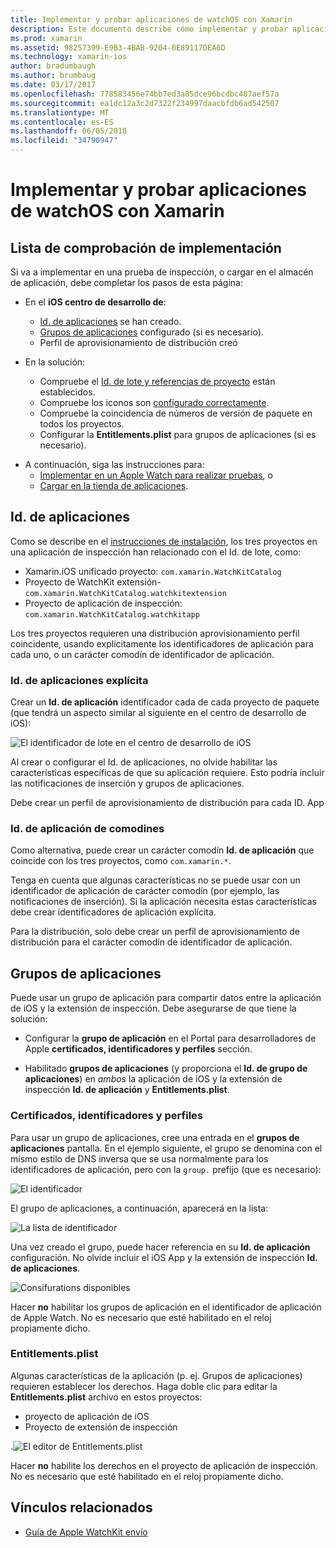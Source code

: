 ```yaml
---
title: Implementar y probar aplicaciones de watchOS con Xamarin
description: Este documento describe cómo implementar y probar aplicaciones de watchOS compiladas con Xamarin. Proporciona una lista de comprobación de implementación, se describen explícita y la aplicación de comodín identificadores y echa un vistazo a los grupos de aplicaciones.
ms.prod: xamarin
ms.assetid: 98257399-E9B3-4BAB-9204-0E89117DEA6D
ms.technology: xamarin-ios
author: bradumbaugh
ms.author: brumbaug
ms.date: 03/17/2017
ms.openlocfilehash: 778583456e74bb7ed3a85dce96bcdbc487aef57a
ms.sourcegitcommit: ea1dc12a3c2d7322f234997daacbfdb6ad542507
ms.translationtype: MT
ms.contentlocale: es-ES
ms.lasthandoff: 06/05/2018
ms.locfileid: "34790947"
---
```

# <a name="deploying-and-testing-watchos-apps-with-xamarin"></a>Implementar y probar aplicaciones de watchOS con Xamarin

## <a name="deployment-checklist"></a>Lista de comprobación de implementación

Si va a implementar en una prueba de inspección, o cargar en el almacén de aplicación, debe completar los pasos de esta página:

- En el **iOS centro de desarrollo de**:
  - [Id. de aplicaciones](#App_IDs) se han creado.
  - [Grupos de aplicaciones](#App_Groups) configurado (si es necesario).
  - Perfil de aprovisionamiento de distribución creó

- En la solución:

  - Compruebe el [Id. de lote y referencias de proyecto](~/ios/watchos/get-started/installation.md) están establecidos.
  - Compruebe los iconos son [configurado correctamente](~/ios/watchos/app-fundamentals/icons.md).
  - Compruebe la coincidencia de números de versión de paquete en todos los proyectos.
  - Configurar la **Entitlements.plist** para grupos de aplicaciones (si es necesario).

* A continuación, siga las instrucciones para:
  - [Implementar en un Apple Watch para realizar pruebas](~/ios/watchos/deploy-test/device.md), o
  - [Cargar en la tienda de aplicaciones](~/ios/watchos/deploy-test/appstore.md).

<a name="App_IDs"/>

## <a name="app-ids"></a>Id. de aplicaciones

Como se describe en el [instrucciones de instalación](~/ios/watchos/get-started/installation.md), los tres proyectos en una aplicación de inspección han relacionado con el Id. de lote, como:

- Xamarin.iOS unificado proyecto: `com.xamarin.WatchKitCatalog`
- Proyecto de WatchKit extensión- `com.xamarin.WatchKitCatalog.watchkitextension`
- Proyecto de aplicación de inspección: `com.xamarin.WatchKitCatalog.watchkitapp`

Los tres proyectos requieren una distribución aprovisionamiento perfil coincidente, usando explícitamente los identificadores de aplicación para cada uno, o un carácter comodín de identificador de aplicación.

### <a name="explicit-app-ids"></a>Id. de aplicaciones explícita

Crear un **Id. de aplicación** identificador cada de cada proyecto de paquete (que tendrá un aspecto similar al siguiente en el centro de desarrollo de iOS):

![El identificador de lote en el centro de desarrollo de iOS](images/appids-specific-sml.png)

Al crear o configurar el Id. de aplicaciones, no olvide habilitar las características específicas de que su aplicación requiere. Esto podría incluir las notificaciones de inserción y grupos de aplicaciones.

Debe crear un perfil de aprovisionamiento de distribución para cada ID. App

### <a name="wildcard-app-id"></a>Id. de aplicación de comodines

Como alternativa, puede crear un carácter comodín **Id. de aplicación** que coincide con los tres proyectos, como `com.xamarin.*`.

Tenga en cuenta que algunas características no se puede usar con un identificador de aplicación de carácter comodín (por ejemplo, las notificaciones de inserción). Si la aplicación necesita estas características debe crear identificadores de aplicación explícita.

Para la distribución, solo debe crear un perfil de aprovisionamiento de distribución para el carácter comodín de identificador de aplicación.

<a name="App_Groups" />

## <a name="app-groups"></a>Grupos de aplicaciones

Puede usar un grupo de aplicación para compartir datos entre la aplicación de iOS y la extensión de inspección. Debe asegurarse de que tiene la solución:

- Configurar la **grupo de aplicación** en el Portal para desarrolladores de Apple **certificados, identificadores y perfiles** sección.

- Habilitado **grupos de aplicaciones** (y proporciona el **Id. de grupo de aplicaciones**) en *ambos* la aplicación de iOS y la extensión de inspección **Id. de aplicación** y  **Entitlements.plist**.

### <a name="certificates-identifiers--profiles"></a>Certificados, identificadores y perfiles

Para usar un grupo de aplicaciones, cree una entrada en el **grupos de aplicaciones** pantalla. En el ejemplo siguiente, el grupo se denomina con el mismo estilo de DNS inversa que se usa normalmente para los identificadores de aplicación, pero con la `group.` prefijo (que es necesario):

![El identificador](images/appgroups-new-sml.png)

El grupo de aplicaciones, a continuación, aparecerá en la lista:

![La lista de identificador](images/appgroups-setup-sml.png)

Una vez creado el grupo, puede hacer referencia en su **Id. de aplicación** configuración. No olvide incluir el iOS App y la extensión de inspección **Id. de aplicaciones**.

![Consifurations disponibles](images/appgroups-sml.png)

Hacer **no** habilitar los grupos de aplicación en el identificador de aplicación de Apple Watch. No es necesario que esté habilitado en el reloj propiamente dicho.

### <a name="entitlementsplist"></a>Entitlements.plist

Algunas características de la aplicación (p. ej. Grupos de aplicaciones) requieren establecer los derechos.
Haga doble clic para editar la **Entitlements.plist** archivo en estos proyectos:

- proyecto de aplicación de iOS
- Proyecto de extensión de inspección

.![El editor de Entitlements.plist](images/entitlements-plist-sml.png)

Hacer **no** habilite los derechos en el proyecto de aplicación de inspección. No es necesario que esté habilitado en el reloj propiamente dicho.

## <a name="related-links"></a>Vínculos relacionados

- [Guía de Apple WatchKit envío](https://developer.apple.com/app-store/watch/)
